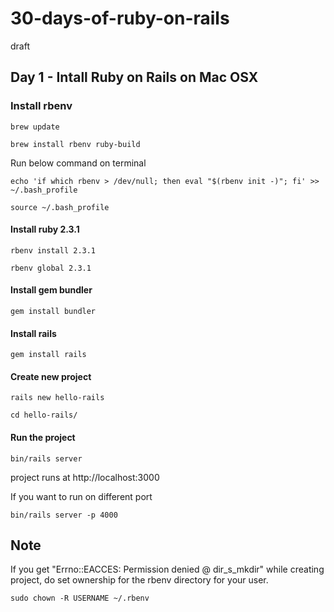 # 30-days-of-ruby-on-rails
draft


## Day 1 - Intall Ruby on Rails on Mac OSX


### Install rbenv
```
brew update

brew install rbenv ruby-build
```
Run below command on terminal

```
echo 'if which rbenv > /dev/null; then eval "$(rbenv init -)"; fi' >> ~/.bash_profile

source ~/.bash_profile
```

#### Install ruby 2.3.1
```
rbenv install 2.3.1

rbenv global 2.3.1
```

#### Install gem bundler
```
gem install bundler
```

#### Install rails
```
gem install rails
```
#### Create new project

```
rails new hello-rails

cd hello-rails/
```

#### Run the project
```
bin/rails server
```
project runs at http://localhost:3000

If you want to run on different port 

```
bin/rails server -p 4000
```

## Note
If you get "Errno::EACCES: Permission denied @ dir_s_mkdir" while creating project, do set ownership for the rbenv directory for your user. 

```
sudo chown -R USERNAME ~/.rbenv
```